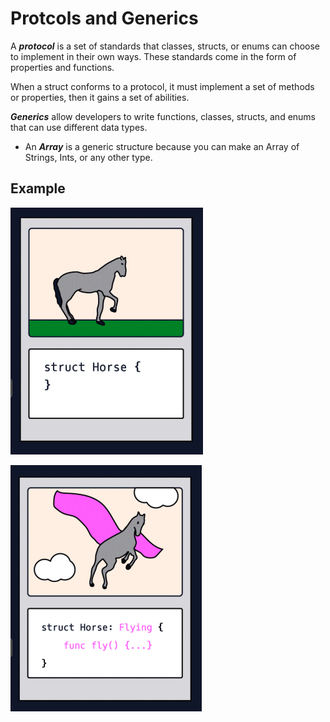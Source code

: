 # Protcols and Generics

A ***protocol*** is a set of standards that classes, structs, or enums can choose to implement in their own ways. These standards come in the form of properties and functions.

When a struct conforms to a protocol, it must implement a set of methods or properties, then it gains a set of abilities.

***Generics*** allow developers to write functions, classes, structs, and enums that can use different data types.

  * An ***Array*** is a generic structure because you can make an Array of Strings, Ints, or any other type.

## Example

![Alt text](../Images/Protocols_And_Generics/Example1Protocol.png "protocol Example 1")

![Alt text](../Images/Protocols_And_Generics/Example2Protocol.png "protocol Example 1")
